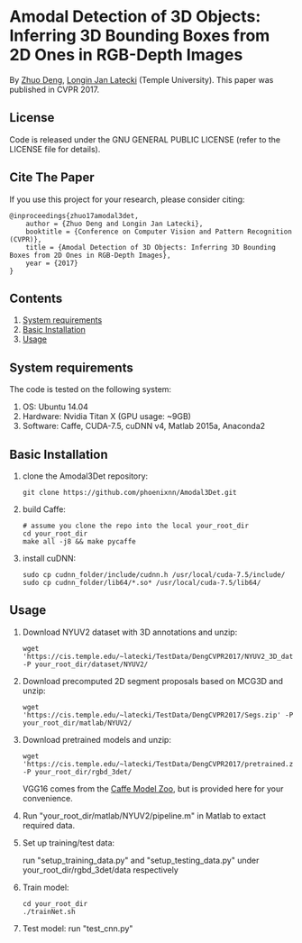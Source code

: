 # Amodal Detection of 3D Objects: Inferring 3D Bounding Boxes from 2D Ones in RGB-Depth Images

By [Zhuo Deng](http://www.dnnseye.com), [Longin Jan Latecki](https://cis.temple.edu/~latecki/) (Temple University).
This paper was published in CVPR 2017.

## License 

Code is released under the GNU GENERAL PUBLIC LICENSE (refer to the LICENSE file for details).

## Cite The Paper
If you use this project for your research, please consider citing:

    @inproceedings{zhuo17amodal3det,
        author = {Zhuo Deng and Longin Jan Latecki},
        booktitle = {Conference on Computer Vision and Pattern Recognition (CVPR)},
        title = {Amodal Detection of 3D Objects: Inferring 3D Bounding Boxes from 2D Ones in RGB-Depth Images},
        year = {2017}
    }


## Contents
1. [System requirements](#system)
2. [Basic Installation](#install)
3. [Usage](#usage)

## System requirements
The code is tested on the following system:
1. OS: Ubuntu 14.04
2. Hardware: Nvidia Titan X (GPU usage: ~9GB)
3. Software: Caffe, CUDA-7.5, cuDNN v4, Matlab 2015a, Anaconda2

## Basic Installation
1. clone the Amodal3Det repository: 
    ```Shell
    git clone https://github.com/phoenixnn/Amodal3Det.git

    ```
2. build Caffe:
    ```Shell
    # assume you clone the repo into the local your_root_dir
    cd your_root_dir
    make all -j8 && make pycaffe
    ```
3. install cuDNN:
    ```Shell
    sudo cp cudnn_folder/include/cudnn.h /usr/local/cuda-7.5/include/
    sudo cp cudnn_folder/lib64/*.so* /usr/local/cuda-7.5/lib64/
    ```

## Usage
1. Download NYUV2 dataset with 3D annotations and unzip:
    ```Shell
    wget 'https://cis.temple.edu/~latecki/TestData/DengCVPR2017/NYUV2_3D_dataset.zip' -P your_root_dir/dataset/NYUV2/
    ```
2. Download precomputed 2D segment proposals based on MCG3D and unzip:
    ```Shell
    wget 'https://cis.temple.edu/~latecki/TestData/DengCVPR2017/Segs.zip' -P your_root_dir/matlab/NYUV2/
    ```
3. Download pretrained models and unzip:
    ```Shell
    wget 'https://cis.temple.edu/~latecki/TestData/DengCVPR2017/pretrained.zip' -P your_root_dir/rgbd_3det/
    ```
    VGG16 comes from the [Caffe Model Zoo](https://github.com/BVLC/caffe/wiki/Model-Zoo), 
    but is provided here for your convenience.

4. Run "your_root_dir/matlab/NYUV2/pipeline.m" in Matlab to extact required data.
5. Set up training/test data:

   run "setup_training_data.py" and "setup_testing_data.py" under your_root_dir/rgbd_3det/data respectively
6. Train model:
    ```Shell
    cd your_root_dir
    ./trainNet.sh
    ```
7. Test model: run "test_cnn.py"


